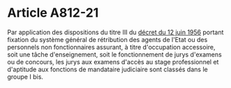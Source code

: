 # Article A812-21

<p>Par application des dispositions du titre III du <a href='/affichTexte.do?cidTexte=JORFTEXT000000876917&categorieLien=cid' title='Décret n°56-585 du 12 juin 1956 (V)'>décret du 12 juin 1956</a> portant fixation du système général de rétribution des agents de l'Etat ou des personnels non fonctionnaires assurant, à titre d'occupation accessoire, soit une tâche d'enseignement, soit le fonctionnement de jurys d'examens ou de concours, les jurys aux examens d'accès au stage professionnel et d'aptitude aux fonctions de mandataire judiciaire sont classés dans le groupe I bis.</p>
